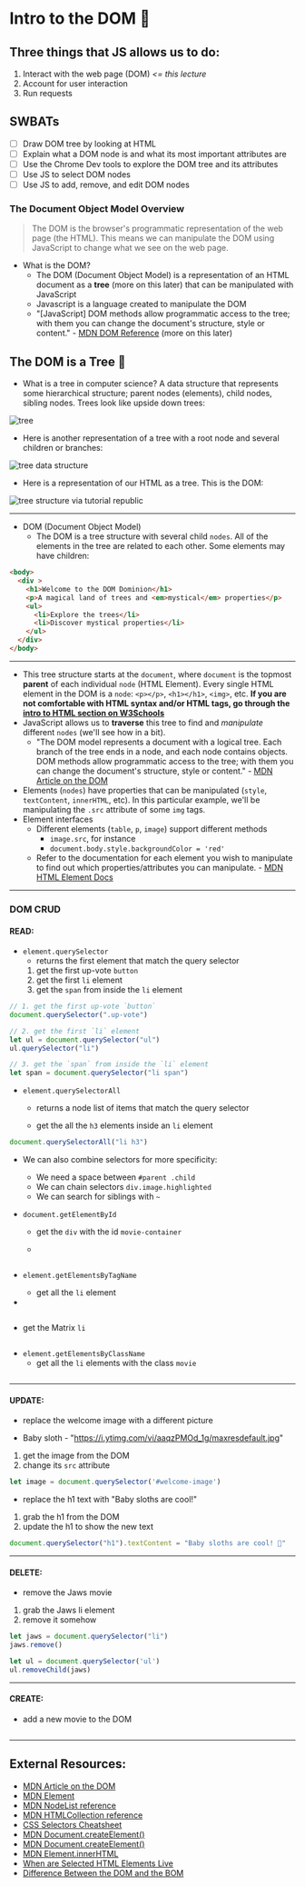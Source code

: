 # Intro to the DOM 📜

## Three things that JS allows us to do:

1. Interact with the web page (DOM) *<= this lecture*
2. Account for user interaction
3. Run requests

## SWBATs

- [ ] Draw DOM tree by looking at HTML
- [ ] Explain what a DOM node is and what its most important attributes are
- [ ] Use the Chrome Dev tools to explore the DOM tree and its attributes
- [ ] Use JS to select DOM nodes
- [ ] Use JS to add, remove, and edit DOM nodes

### The Document Object Model Overview
> The DOM is the browser's programmatic representation of the web page (the HTML). This means we can manipulate the DOM using JavaScript to change what we see on the web page.

- What is the DOM?
  - The DOM (Document Object Model) is a representation of an HTML document as a **tree** (more on this later) that can be manipulated with JavaScript
  - Javascript is a language created to manipulate the DOM
  - "[JavaScript] DOM methods allow programmatic access to the tree; with them you can change the document's structure, style or content." - [MDN DOM Reference](https://developer.mozilla.org/en-US/docs/Web/API/Document_Object_Model) (more on this later)

## The DOM is a Tree 🎄

- What is a tree in computer science? A data structure that represents some hierarchical structure; parent nodes (elements), child nodes, sibling nodes. Trees look like upside down trees:

![tree](https://webdocs.cs.ualberta.ca/~aixplore/learning/DecisionTrees/InterArticle/graphics/inverted-tree.gif)

- Here is another representation of a tree with a root node and several children or branches:

![tree data structure](https://upload.wikimedia.org/wikipedia/commons/thumb/f/f7/Binary_tree.svg/300px-Binary_tree.svg.png)

- Here is a representation of our HTML as a tree. This is the DOM:

![tree structure via tutorial republic](https://www.tutorialrepublic.com/lib/images/html-dom-tree.gif)

---

- DOM (Document Object Model)
  - The DOM is a tree structure with several child `nodes`. All of the elements in the tree are related to each other. Some elements may have children:

```html
<body>
  <div >
    <h1>Welcome to the DOM Dominion</h1>
    <p>A magical land of trees and <em>mystical</em> properties</p>
    <ul>
      <li>Explore the trees</li>
      <li>Discover mystical properties</li>
    </ul>
  </div>
</body>
```

---

- This tree structure starts at the `document`, where `document` is the topmost **parent** of each individual `node` (HTML Element). Every single HTML element in the DOM is a `node`: `<p></p>`, `<h1></h1>`, `<img>`, etc. **If you are not comfortable with HTML syntax and/or HTML tags, go through the [intro to HTML section on W3Schools](https://www.w3schools.com/html/html_intro.asp)**
- JavaScript allows us to **traverse** this tree to find and _manipulate_ different `nodes` (we'll see how in a bit).
  - "The DOM model represents a document with a logical tree. Each branch of the tree ends in a node, and each node
    contains objects. DOM methods allow programmatic access to the tree; with them you can change the document's
    structure, style or content." -
    [MDN Article on the DOM](https://developer.mozilla.org/en-US/docs/Web/API/Document_Object_Model)
- Elements (`nodes`) have properties that can be manipulated (`style`, `textContent`, `innerHTML`, etc). In this particular example, we'll be manipulating the `.src` attribute of some `img` tags.
- Element interfaces
  - Different elements (`table`, `p`, `image`) support different methods
    - `image.src`, for instance
    - `document.body.style.backgroundColor = 'red'`
  - Refer to the documentation for each element you wish to manipulate to find out which properties/attributes you can manipulate. - [MDN HTML Element Docs](https://developer.mozilla.org/en-US/docs/Web/HTML/Element)

---

### DOM CRUD

#### READ:

- `element.querySelector`
  - returns the first element that match the query selector
  1. get the first up-vote `button`
  2. get the first `li` element
  3. get the `span` from inside the `li` element


```javascript
// 1. get the first up-vote `button`
document.querySelector(".up-vote")

// 2. get the first `li` element
let ul = document.querySelector("ul")
ul.querySelector("li")

// 3. get the `span` from inside the `li` element
let span = document.querySelector("li span")
```

  
- `element.querySelectorAll`
  - returns a node list of items that match the query selector

  - get the all the `h3` elements inside an `li` element
  

```javascript
document.querySelectorAll("li h3")
```

  - We can also combine selectors for more specificity:
    - We need a space between `#parent .child`
    - We can chain selectors `div.image.highlighted`
    - We can search for siblings with `~`


- `document.getElementById`
  - get the `div` with the id `movie-container`

  - 

```javascript

```

- `element.getElementsByTagName`
  - get all the `li` element

- 

```javascript

```

  - get the Matrix `li` 

  ```javascript

  ```


- `element.getElementsByClassName`
  - get all the `li` elements with the class `movie`



```javascript

```


---

#### UPDATE:
- replace the welcome image with a different picture

- Baby sloth - "https://i.ytimg.com/vi/aaqzPMOd_1g/maxresdefault.jpg"

1. get the image from the DOM
2. change its `src` attribute

```javascript
let image = document.querySelector('#welcome-image')

```

- replace the h1 text with "Baby sloths are cool!"

1. grab the h1 from the DOM
2. update the h1 to show the new text

```javascript
document.querySelector("h1").textContent = "Baby sloths are cool! 🙊"
```
---

#### DELETE:
- remove the Jaws movie

1. grab the Jaws li element
2. remove it somehow

```javascript
let jaws = document.querySelector("li")
jaws.remove()

let ul = document.querySelector('ul')
ul.removeChild(jaws)
```

---

#### CREATE:
- add a new movie to the DOM

```javascript

```


---

## External Resources:

- [MDN Article on the DOM](https://developer.mozilla.org/en-US/docs/Web/API/Document_Object_Model)
- [MDN Element](https://developer.mozilla.org/en-US/docs/Web/API/Element)
- [MDN NodeList reference](https://developer.mozilla.org/en-US/docs/Web/API/NodeList)
- [MDN HTMLCollection reference](https://developer.mozilla.org/en-US/docs/Web/API/HTMLCollection)
- [CSS Selectors Cheatsheet](https://guide.freecodecamp.org/css/tutorials/css-selectors-cheat-sheet/)
- [MDN Document.createElement()](https://developer.mozilla.org/en-US/docs/Web/API/Document/createElement)
- [MDN Document.createElement()](https://developer.mozilla.org/en-US/docs/Web/API/Document/createElement)
- [MDN Element.innerHTML](https://developer.mozilla.org/en-US/docs/Web/API/Element/innerHTML)
- [When are Selected HTML Elements Live](https://stackoverflow.com/questions/28163033/when-is-nodelist-live-and-when-is-it-static)
- [Difference Between the DOM and the BOM](https://stackoverflow.com/questions/4416317/what-is-the-dom-and-bom-in-javascript)

